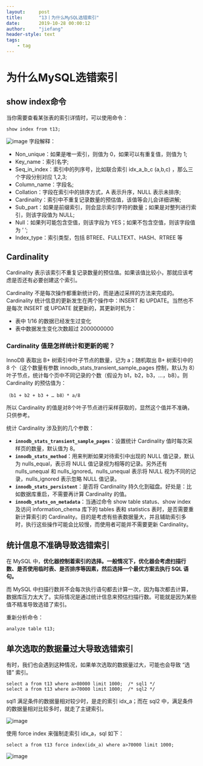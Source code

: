 ```yaml
---
layout:     post
title:      "13丨为什么MySQL选错索引"
date:       2019-10-28 00:00:12
author:     "jiefang"
header-style: text
tags:
    - tag
---
```

# 为什么MySQL选错索引
## show index命令
当你需要查看某张表的索引详情时，可以使用命令：
```
show index from t13;
```
![image](https://s2.ax1x.com/2019/11/23/MqGZnK.png)
字段解释：
- Non_unique：如果是唯一索引，则值为 0，如果可以有重复值，则值为 1;
- Key_name：索引名字;
- Seq_in_index：索引中的列序号，比如联合索引 idx_a_b_c (a,b,c) ，那么三个字段分别对应 1,2,3;
- Column_name：字段名;
- Collation：字段在索引中的排序方式，A 表示升序，NULL 表示未排序;
- Cardinality：索引中不重复记录数量的预估值，该值等会儿会详细讲解;
- Sub_part：如果是前缀索引，则会显示索引字符的数量；如果是对整列进行索引，则该字段值为 NULL;
- Null：如果列可能包含空值，则该字段为 YES；如果不包含空值，则该字段值为 ’ ’;
- Index_type：索引类型，包括 BTREE、FULLTEXT、HASH、RTREE 等

## Cardinality
Cardinality 表示该索引不重复记录数量的预估值。如果该值比较小，那就应该考虑是否还有必要创建这个索引。

Cardinality 不是每次操作都重新统计的，而是通过采样的方法来完成的。
Cardinality 统计信息的更新发生在两个操作中：INSERT 和 UPDATE。当然也不是每次 INSERT 或 UPDATE 就更新的，其更新时机为：
- 表中 1/16 的数据已经发生过变化
- 表中数据发生变化次数超过 2000000000

### Cardinality 值是怎样统计和更新的呢？
InnoDB 表取出 B+ 树索引中叶子节点的数量，记为 a；随机取出 B+ 树索引中的 8 个（这个数量有参数 innodb_stats_transient_sample_pages 控制，默认为 8）叶子节点，统计每个页中不同记录的个数（假设为 b1，b2，b3，…，b8）。则 Cardinality 的预估值为：
```
（b1 + b2 + b3 + … b8）* a/8
```
所以 Cardinality 的值是对8个叶子节点进行采样获取的，显然这个值并不准确，只供参考。

统计 Cardinality 涉及到的几个参数：

- **`innodb_stats_transient_sample_pages`**：设置统计 Cardinality 值时每次采样页的数量，默认值为 8。
- **`innodb_stats_method`**：用来判断如果对待索引中出现的 NULL 值记录，默认为 nulls_equal，表示将 NULL 值记录视为相等的记录。另外还有 nulls_unequal 和 nulls_ignored。nulls_unequal 表示将 NULL 视为不同的记录，nulls_ignored 表示忽略 NULL 值记录。
- **`innodb_stats_persistent`**：是否将 Cardinality 持久化到磁盘。好处是：比如数据库重启，不需要再计算 Cardinality 的值。
- **`innodb_stats_on_metadata`**：当通过命令 show table status、show index 及访问 information_chema 库下的 tables 表和 statistics 表时，是否需要重新计算索引的 Cardinality。目的是考虑有些表数据量大，并且辅助索引多时，执行这些操作可能会比较慢，而使用者可能并不需要更新 Cardinality。

## 统计信息不准确导致选错索引
在 MySQL 中，**优化器控制着索引的选择。一般情况下，优化器会考虑扫描行数、是否使用临时表、是否排序等因素，然后选择一个最优方案去执行 SQL 语句。**

而 MySQL 中扫描行数并不会每次执行语句都去计算一次，因为每次都去计算，数据库压力太大了。实际情况是通过统计信息来预估扫描行数。可能就是因为某些值不精准导致选错了索引。

重新分析命令：
```
analyze table t13;
```
## 单次选取的数据量过大导致选错索引
有时，我们也会遇到这种情况，如果单次选取的数据量过大，可能也会导致 “选错” 索引。
```
select a from t13 where a>80000 limit 1000;  /* sql1 */
select a from t13 where a>70000 limit 1000;  /* sql2 */
```
sql1 满足条件的数据量相对较少时，是走的索引 idx_a；而在 sql2 中，满足条件的数据量相对比较多时，就走了主键索引。

![image](https://s2.ax1x.com/2019/11/23/MqtB3d.png)

使用 force index 来强制走索引 idx_a，sql 如下：
```
select a from t13 force index(idx_a) where a>70000 limit 1000;
```
![image](https://s2.ax1x.com/2019/11/23/Mqt5gs.png)
